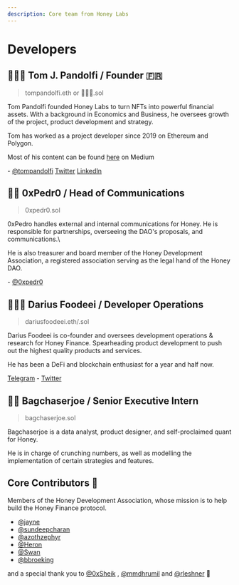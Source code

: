 ```yaml
---
description: Core team from Honey Labs
---
```


# Developers

## 🧙🏻‍♂ Tom J. Pandolfi / Founder 🇫🇷

> tompandolfi.eth or 🧙🏻‍♂️.sol

Tom Pandolfi founded Honey Labs to turn NFTs into powerful financial assets. With a background in Economics and Business, he oversees growth of the project, product development and strategy.

Tom has worked as a project developer since 2019 on Ethereum and Polygon.

Most of his content can be found [here](https://tomjpandolfi.medium.com) on Medium

\- [@tompandolfi](http://t.me/tompandolfi) [Twitter](https://twitter.com/tomjpandolfi) [LinkedIn](https://www.linkedin.com/in/tom-j-pandolfi-077b7515a/?miniProfileUrn=urn%3Ali%3Afs\_miniProfile%3AACoAACZCfRsBr\_YmxhmHUQ78xWNKuNRWuSIwrC8)

## 👨‍💻 0xPedr0 / Head of Communications

> 0xpedr0.sol

0xPedro handles external and internal communications for Honey. He is responsible for partnerships, overseeing the DAO's proposals, and communications.\


He is also treasurer and board member of the Honey Development Association, a registered association serving as the legal hand of the Honey DAO. &#x20;

\- [@0xpedr0](https://twitter.com/0xPedr0)

## 🦸🏻‍♂️ Darius Foodeei / Developer Operations

> dariusfoodeei.eth/.sol

Darius Foodeei is co-founder and oversees development operations & research for Honey Finance. Spearheading product development to push out the highest quality products and services.&#x20;

He has been a DeFi and blockchain enthusiast for a year and half now.

[Telegram](https://t.me/dariusfdi) - [Twitter](https://twitter.com/dariusfoodeei)

## 🧞‍♂️ Bagchaserjoe / Senior Executive Intern

> bagchaserjoe.sol

Bagchaserjoe is a data analyst, product designer, and self-proclaimed quant for Honey.

He is in charge of crunching numbers, as well as modelling the implementation of certain strategies and features.

## Core Contributors 🧠

Members of the Honey Development Association, whose mission is to help build the Honey Finance protocol.

* [@jayne](https://twitter.com/0xjayne)
* [@sundeepcharan](https://twitter.com/SundeepCharan)
* [@azothzephyr](https://twitter.com/AzothZephyr)
* [@Heron](https://twitter.com/BowTiedHeron)&#x20;
* [@Swan](https://twitter.com/BowTiedSwan)
* [@bbroeking](https://twitter.com/bbroeking)

and a special thank you to [@0xSheik](https://twitter.com/0xCryptoSheik) , [@mmdhrumil](https://twitter.com/mmdhrumil) and [@rleshner](https://twitter.com/rleshner) 💛

